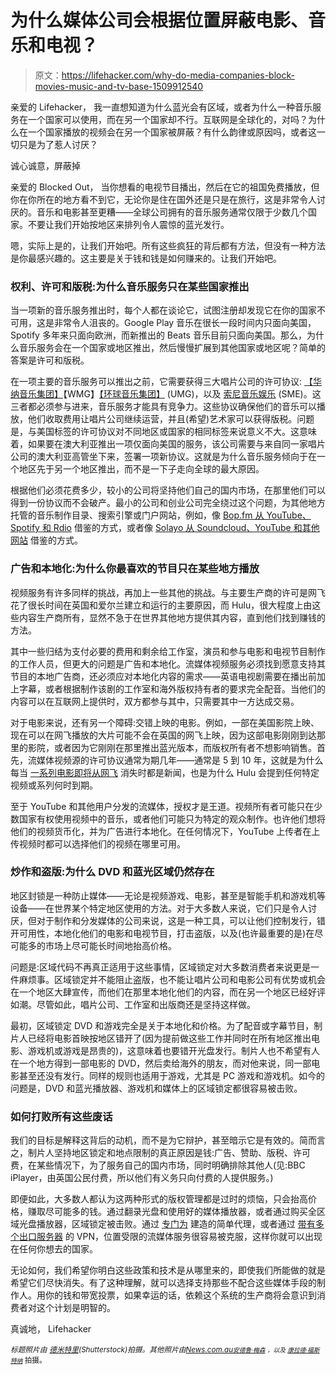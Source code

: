 # 为什么媒体公司会根据位置屏蔽电影、音乐和电视？

> 原文：<https://lifehacker.com/why-do-media-companies-block-movies-music-and-tv-base-1509912540>

亲爱的 Lifehacker，
我一直想知道为什么蓝光会有区域，或者为什么一种音乐服务在一个国家可以使用，而在另一个国家却不行。互联网是全球化的，对吗？为什么在一个国家播放的视频会在另一个国家被屏蔽？有什么韵律或原因吗，或者这一切只是为了惹人讨厌？



诚心诚意，屏蔽掉

亲爱的 Blocked Out，
当你想看的电视节目播出，然后在它的祖国免费播放，但你在你所在的地方看不到它，无论你是住在国外还是只是在旅行，这是非常令人讨厌的。音乐和电影甚至更糟——全球公司拥有的音乐服务通常仅限于少数几个国家。不要让我们开始按地区来排列令人震惊的蓝光发行。

嗯，实际上是的，让我们开始吧。所有这些疯狂的背后都有方法，但没有一种方法是你最感兴趣的。这主要是关于钱和钱是如何赚来的。让我们开始吧。

### 权利、许可和版税:为什么音乐服务只在某些国家推出

当一项新的音乐服务推出时，每个人都在谈论它，试图注册却发现它在你的国家不可用，这是非常令人沮丧的。Google Play 音乐在很长一段时间内只面向美国，Spotify 多年来只面向欧洲，而新推出的 Beats 音乐目前只面向美国。那么，为什么音乐服务会在一个国家或地区推出，然后慢慢扩展到其他国家或地区呢？简单的答案是许可和版税。

在一项主要的音乐服务可以推出之前，它需要获得三大唱片公司的许可协议: [【华纳音乐集团】](http://www.wmg.com/)【WMG】[【环球音乐集团】](http://www.universalmusic.com/) (UMG)，以及 [索尼音乐娱乐](http://www.sonymusic.com/) (SME)。这三者都必须参与进来，音乐服务才能具有竞争力。这些协议确保他们的音乐可以播放，他们收取费用让唱片公司继续运营，并且(希望)艺术家可以获得版税。问题是，与美国标签的许可协议对不同地区或国家的相同标签来说意义不大。这意味着，如果要在澳大利亚推出一项仅面向美国的服务，该公司需要与来自同一家唱片公司的澳大利亚高管坐下来，签署一项新协议。这就是为什么音乐服务倾向于在一个地区先于另一个地区推出，而不是一下子走向全球的最大原因。

根据他们必须花费多少，较小的公司将坚持他们自己的国内市场，在那里他们可以得到一份协议而不会破产。最小的公司和创业公司完全绕过这个问题，为其他地方托管的音乐制作目录、搜索引擎或门户网站，例如，像 [Bop.fm 从 YouTube、Spotify 和 Rdio](https://lifehacker.com/bop-fm-cross-links-songs-from-spotify-rdio-youtube-fo-1482885929) 借鉴的方式，或者像 [Solayo 从 Soundcloud、YouTube 和其他网站](http://lifehacker.com/solayo-builds-soundcloud-youtube-and-internet-radio-p-1488845764) 借鉴的方式。

### 广告和本地化:为什么你最喜欢的节目只在某些地方播放

视频服务有许多同样的挑战，再加上一些其他的挑战。与主要生产商的许可是网飞花了很长时间在英国和爱尔兰建立和运行的主要原因，而 Hulu，很大程度上由这些内容生产商所有，显然不急于在世界其他地方提供其内容，直到他们找到赚钱的方法。

其中一些归结为支付必要的费用和剩余给工作室，演员和参与电影和电视节目制作的工作人员，但更大的问题是广告和本地化。流媒体视频服务必须找到愿意支持其节目的本地广告商，还必须应对本地化内容的需求——英语电视剧需要在播出前加上字幕，或者根据制作该剧的工作室和海外版权持有者的要求完全配音。当他们的内容可以在互联网上提供时，双方都参与其中，只需要其中一方达成交易。

对于电影来说，还有另一个障碍:交错上映的电影。例如，一部在美国影院上映、现在可以在网飞播放的大片可能不会在英国的网飞上映，因为这部电影刚刚到达那里的影院，或者因为它刚刚在那里推出蓝光版本，而版权所有者不想影响销售。首先，流媒体视频源的许可协议通常为期几年——通常是 5 到 10 年，这就是为什么每当 [一系列电影即将从网飞](http://www.digitaltrends.com/home-theater/netflix-schedules-large-movie-purge-new-years-day/) 消失时都是新闻，也是为什么 Hulu 会提到任何特定视频或系列何时到期。

至于 YouTube 和其他用户分发的流媒体，授权才是王道。视频所有者可能只在少数国家有权使用视频中的音乐，或者他们可能只为特定的观众制作。也许他们想将他们的视频货币化，并为广告进行本地化。在任何情况下，YouTube 上传者在上传视频时都可以选择他们的视频在哪里可用。

### 炒作和盗版:为什么 DVD 和蓝光区域仍然存在

地区封锁是一种防止媒体——无论是视频游戏、电影，甚至是智能手机和游戏机等设备——在世界某个特定地区使用的方法。对于大多数人来说，它们只是令人讨厌，但对于制作和分发媒体的公司来说，这是一种工具，可以让他们控制发行，错开可用性，本地化他们的电影和电视节目，打击盗版，以及(也许最重要的是)在尽可能多的市场上尽可能长时间地抬高价格。

问题是:区域代码不再真正适用于这些事情，区域锁定对大多数消费者来说更是一件麻烦事。区域锁定并不能阻止盗版，也不能让唱片公司和电影公司有优势或机会在一个地区大肆宣传，而他们在那里本地化他们的内容，而在另一个地区已经好评如潮。尽管如此，唱片公司、工作室和出版商还是坚持这样做。

最初，区域锁定 DVD 和游戏完全是关于本地化和价格。为了配音或字幕节目，制片人已经将电影首映按地区错开了(因为提前做这些工作并同时在所有地区推出电影、游戏机或游戏是昂贵的)，这意味着也要错开光盘发行。制片人也不希望有人在一个地方得到一部电影的 DVD，然后卖给海外的朋友，而对他来说，同一部电影甚至还没有发行。同样的规则也适用于游戏，尤其是 PC 游戏和游戏机。如今的问题是，DVD 和蓝光播放器、游戏机和媒体上的区域锁定都很容易被击败。

### 如何打败所有这些废话

我们的目标是解释这背后的动机，而不是为它辩护，甚至暗示它是有效的。简而言之，制片人坚持地区锁定和地点限制的真正原因是钱:广告、赞助、版税、许可费，在某些情况下，为了服务自己的国内市场，同时明确排除其他人(见:BBC iPlayer，由英国公民付费，所以他们有义务只向付费的人提供服务。)

即便如此，大多数人都认为这两种形式的版权管理都是过时的烦恼，只会抬高价格，赚取尽可能多的钱。通过翻录光盘和使用好的媒体播放器，或者通过购买全区域光盘播放器，区域锁定被击败。通过 [专门为](https://lifehacker.com/the-always-up-to-date-guide-to-streaming-blocked-conten-5983904) 建造的简单代理，或者通过 [带有多个出口服务器](http://lifehacker.com/why-you-should-be-using-a-vpn-and-how-to-choose-one-5940565) 的 VPN，位置受限的流媒体服务很容易被克服，这样你就可以出现在任何你想去的国家。

无论如何，我们希望你明白这些政策和技术是从哪里来的，即使我们所能做的就是希望它们尽快消失。有了这种理解，就可以选择支持那些不配合这些媒体手段的制作人。用你的钱和带宽投票，如果幸运的话，依赖这个系统的生产商将会意识到消费者对这个计划是明智的。

真诚地，
Lifehacker

*<small>标题照片由</small>* [*<small>德米特里</small>*](http://www.shutterstock.com/pic.mhtml?id=163123181&src=csl_recent_image-1)*<small>(Shutterstock)拍摄。其他照片由</small>*[*<small>News.com.au</small>*](http://www.news.com.au/technology/gadgets/music-service-shake-up-telstra-says-beats-music-replacing-mog/story-fn6vihic-1226807558806)*<small></small>*<small>[*<small>安德鲁·梅森</small>*](http://www.flickr.com/photos/a_mason/3767283420/) *<small>，以及</small>* [*<small>康拉德·福斯特纳</small>*](http://www.flickr.com/photos/konradfoerstner/7011109431/) 拍摄。</small>

<small></small>